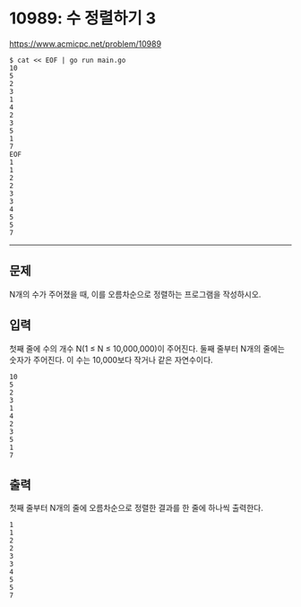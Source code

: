 # 10989: 수 정렬하기 3

https://www.acmicpc.net/problem/10989

```
$ cat << EOF | go run main.go
10
5
2
3
1
4
2
3
5
1
7
EOF
1
1
2
2
3
3
4
5
5
7
```

---

## 문제

N개의 수가 주어졌을 때, 이를 오름차순으로 정렬하는 프로그램을 작성하시오.

## 입력

첫째 줄에 수의 개수 N(1 ≤ N ≤ 10,000,000)이 주어진다. 둘째 줄부터 N개의 줄에는
숫자가 주어진다. 이 수는 10,000보다 작거나 같은 자연수이다.

```
10
5
2
3
1
4
2
3
5
1
7
```

## 출력

첫째 줄부터 N개의 줄에 오름차순으로 정렬한 결과를 한 줄에 하나씩 출력한다.

```
1
1
2
2
3
3
4
5
5
7
```
